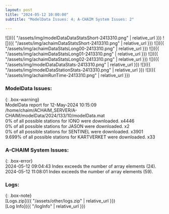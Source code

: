 ```yaml
---
layout: post
title: "2024-05-12 10:00:00"
subtitle: "ModelData Issues: 4; A-CHAIM System Issues: 2"

---
```


![]({{ "/assets/img/modelDataDataStatsShort-2413310.png" | relative_url }})
![]({{ "/assets/img/achaimDataStatsShort-2413310.png" | relative_url }})
![]({{ "/assets/img/achaimDataStatsLong00-2413310.png" | relative_url }})
![]({{ "/assets/img/achaimDataStatsLong01-2413310.png" | relative_url }})
![]({{ "/assets/img/achaimDataStatsLong02-2413310.png" | relative_url }})
![]({{ "/assets/img/modelDataDataStats-2413310.png" | relative_url }})
![]({{ "/assets/img/modelDataStationStats-2413310.png" | relative_url }})
![]({{ "/assets/img/achaimRunTime-2413310.png" | relative_url }})


### ModelData Issues:  
  
{: .box-warning}  
 ModelData report for 12-May-2024 10:15:09   
 /home/chaim/ACHAIM_SERVER/A-CHAIM/modelData/2024/133/10/modelData.mat   
 0% of all possible stations for IONO were downloaded. x4446   
 0% of all possible stations for JASON were downloaded. x2   
 0% of all possible stations for SENTINEL were downloaded. x3901   
 9.699% of all possible stations for KARTVERKET were downloaded. x33   
  
### A-CHAIM System Issues:  
  
{: .box-error}  
2024-05-12 09:04:43 Index exceeds the number of array elements (24).  
2024-05-12 11:08:01 Index exceeds the number of array elements (59).  

### Logs:  
  
{: .box-note}  
[Logs.zip]({{ "/assets/other/logs.zip" | relative_url }})  
[Log Info]({{ "/logInfo" | relative_url }})  
